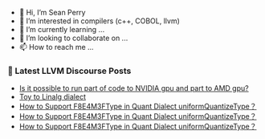 - 👋 Hi, I’m Sean Perry
- 👀 I’m interested in compilers (c++, COBOL, llvm)
- 🌱 I’m currently learning ...
- 💞️ I’m looking to collaborate on ...
- 📫 How to reach me ...

<!---
s66perry/s66perry is a ✨ special ✨ repository because its `README.md` (this file) appears on your GitHub profile.
You can click the Preview link to take a look at your changes.
--->
### 📕 Latest LLVM Discourse Posts

<!-- DISCOURSE-LLVM:START -->
- [Is it possible to run part of code to NVIDIA gpu and part to AMD gpu?](https://discourse.llvm.org/t/is-it-possible-to-run-part-of-code-to-nvidia-gpu-and-part-to-amd-gpu/71860#post_17)
- [Toy to Linalg dialect](https://discourse.llvm.org/t/toy-to-linalg-dialect/71959#post_3)
- [How to Support F8E4M3FType in Quant Dialect uniformQuantizeType？](https://discourse.llvm.org/t/how-to-support-f8e4m3ftype-in-quant-dialect-uniformquantizetype/71952#post_4)
- [How to Support F8E4M3FType in Quant Dialect uniformQuantizeType？](https://discourse.llvm.org/t/how-to-support-f8e4m3ftype-in-quant-dialect-uniformquantizetype/71952#post_3)
- [How to Support F8E4M3FType in Quant Dialect uniformQuantizeType？](https://discourse.llvm.org/t/how-to-support-f8e4m3ftype-in-quant-dialect-uniformquantizetype/71952#post_2)
<!-- DISCOURSE-LLVM:END -->
